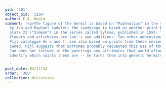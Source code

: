 ```yaml
---
pid: '301'
object_pid: '3266'
author: E.A. Honig
comment: '<p>The figure of the hermit is based on "Paphnutius" in the series "Solitudo"
  by Jan and Raphael Sadeler; the landscape is based on another print by Sadeler,
  plate 23 ("Simeon") in the series called Sylvae, published in 1594. The foreground
  flowers and artichokes are Jan''s own additions. Two other Ambrosiana paintings,
  Pijl catalogue #s a and f, are also based on prints from these series, which Borromeo
  owned. Pijl suggests that Borromeo probably requested this use of the prints, although
  Jan does not include in the paintings any attributes that would allow beholder to
  identify which saints these are -- he turns them into generic hermits.</p>

  '
post_date: 04/17/12
order: '300'
collection: discussion
---
```

